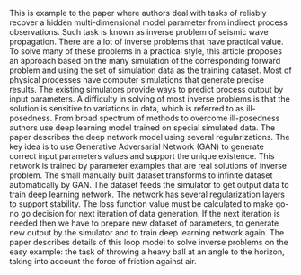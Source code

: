 This is example to the paper where authors deal with tasks of reliably recover a hidden multi-dimensional model parameter from indirect process observations. Such task is known as inverse problem of seismic wave propagation. There are a lot of inverse problems that have practical value. To solve many of these problems in a practical style, this article proposes an approach based on the many simulation of the corresponding forward problem and using the set of simulation data as the training dataset. Most of physical processes have computer simulations that generate precise results. The existing simulators provide ways to predict process output by input parameters. A difficulty in solving of most inverse problems is that the solution is sensitive to variations in data, which is referred to as ill-posedness. From broad spectrum of methods to overcome ill-posedness authors use deep learning model trained on special simulated data. The paper describes the deep network model using several regularizations. The key idea is to use Generative Adversarial Network (GAN) to generate correct input parameters values and support the unique existence. This network is trained by parameter examples that are real solutions of inverse problem. The small manually built dataset transforms to infinite dataset automatically by GAN. The dataset feeds the simulator to get output data to train deep learning network. The network has several regularization layers to support stability. The loss function value must be calculated to make go- no go decision for next iteration of data generation. If the next iteration is needed then we have to prepare new dataset of parameters, to generate new output by the simulator and to train deep learning network again. The paper describes details of this loop model to solve inverse problems on the easy example: the task of throwing a heavy ball at an angle to the horizon, taking into account the force of friction against air. 
